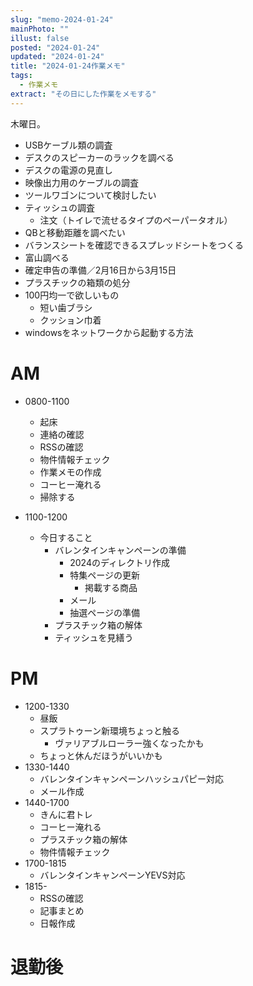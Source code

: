 ```yaml
---
slug: "memo-2024-01-24"
mainPhoto: ""
illust: false
posted: "2024-01-24"
updated: "2024-01-24"
title: "2024-01-24作業メモ"
tags:
  - 作業メモ
extract: "その日にした作業をメモする"
---
```


木曜日。  

- USBケーブル類の調査
- デスクのスピーカーのラックを調べる
- デスクの電源の見直し
- 映像出力用のケーブルの調査
- ツールワゴンについて検討したい
- ティッシュの調査
  - 注文（トイレで流せるタイプのペーパータオル）
- QBと移動距離を調べたい
- バランスシートを確認できるスプレッドシートをつくる
- 富山調べる
- 確定申告の準備／2月16日から3月15日
- プラスチックの箱類の処分
- 100円均一で欲しいもの
  - 短い歯ブラシ
  - クッション巾着
- windowsをネットワークから起動する方法

# AM

- 0800-1100
  - 起床
  - 連絡の確認
  - RSSの確認
  - 物件情報チェック
  - 作業メモの作成
  - コーヒー淹れる
  - 掃除する

- 1100-1200
  - 今日すること
    - バレンタインキャンペーンの準備
      - 2024のディレクトリ作成
      - 特集ページの更新
        - 掲載する商品
      - メール
      - 抽選ページの準備
    - プラスチック箱の解体
    - ティッシュを見繕う

# PM

- 1200-1330
  - 昼飯
  - スプラトゥーン新環境ちょっと触る
    - ヴァリアブルローラー強くなったかも
  - ちょっと休んだほうがいいかも
- 1330-1440
  - バレンタインキャンペーンハッシュパピー対応
  - メール作成
- 1440-1700
  - きんに君トレ
  - コーヒー淹れる
  - プラスチック箱の解体
  - 物件情報チェック
- 1700-1815
  - バレンタインキャンペーンYEVS対応
- 1815-
  - RSSの確認
  - 記事まとめ
  - 日報作成


# 退勤後




      
